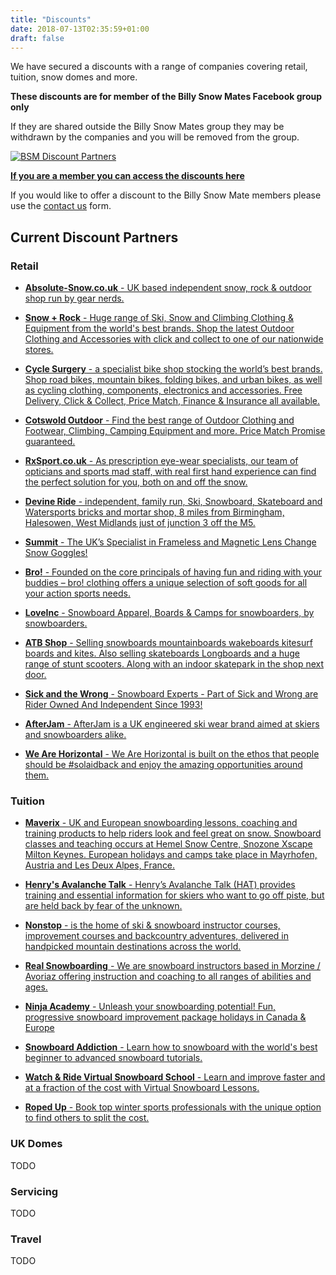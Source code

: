 ```yaml
---
title: "Discounts"
date: 2018-07-13T02:35:59+01:00
draft: false
---
```


We have secured a discounts with a range of companies covering retail, tuition, snow domes and more.

**These discounts are for member of the Billy Snow Mates Facebook group only**

If they are shared outside the Billy Snow Mates group they may be withdrawn by the companies and you will be removed from the group.

[![BSM Discount Partners](/uploads/BillySnowMatesDiscounts-2-660x338.png)](https://www.facebook.com/notes/billy-snow-mates/discounts/10155945317500210/)

**[If you are a member you can access the discounts here](https://www.facebook.com/notes/billy-snow-mates/discounts/10155945317500210/)**

If you would like to offer a discount to the Billy Snow Mate members please use the [contact us](/contact-us/) form.

## Current Discount Partners

### Retail

  - [**Absolute-Snow.co.uk** - UK based independent snow, rock & outdoor shop run by gear nerds.](https://www.absolute-snow.co.uk/)

  - [**Snow + Rock** - Huge range of Ski, Snow and Climbing Clothing & Equipment from the world's best brands. Shop the latest Outdoor Clothing and Accessories with click and collect to one of our nationwide stores.](https://www.snowandrock.com/)

  - [**Cycle Surgery** - a specialist bike shop stocking the world’s best brands. Shop road bikes, mountain bikes, folding bikes, and urban bikes, as well as cycling clothing, components, electronics and accessories. Free Delivery, Click & Collect, Price Match, Finance & Insurance all available.](https://www.cyclesurgery.com/)

  - [**Cotswold Outdoor** - Find the best range of Outdoor Clothing and Footwear, Climbing, Camping Equipment and more. Price Match Promise guaranteed. ](https://www.cotswoldoutdoor.com/)

  - [**RxSport.co.uk** - As prescription eye-wear specialists, our team of opticians and sports mad staff, with real first hand experience can find the perfect solution for you, both on and off the snow.](https://www.rxsport.co.uk/)

  - [**Devine Ride** - independent, family run, Ski, Snowboard, Skateboard and Watersports bricks and mortar shop, 8 miles from Birmingham, Halesowen, West Midlands just of junction 3 off the M5.](https://www.devineride.co.uk/)

  - [**Summit** - The UK’s Specialist in Frameless and Magnetic Lens Change Snow Goggles!](https://www.summitworldwide.eu/)

  - [**Bro!** - Founded on the core principals of having fun and riding with your buddies – bro! clothing offers a unique selection of soft goods for all your action sports needs.](http://www.brocerystore.com/)

  - [**LoveInc** - Snowboard Apparel, Boards & Camps for snowboarders, by snowboarders.](https://www.loveincsnowboardcompany.com/)

  - [**ATB Shop** - Selling snowboards mountainboards wakeboards kitesurf boards and kites. Also selling skateboards Longboards and a huge range of stunt scooters. Along with an indoor skatepark in the shop next door.](https://www.atbshop.co.uk/)

  - [**Sick and the Wrong** - Snowboard Experts - Part of Sick and Wrong are Rider Owned And Independent Since 1993!](http://snowboardexperts.co.uk/)

  - [**AfterJam** - AfterJam is a UK engineered ski wear brand aimed at skiers and snowboarders alike.](https://www.afterjamsnow.com/)

  - [**We Are Horizontal** - We Are Horizontal is built on the ethos that people should be #solaidback and enjoy the amazing opportunities around them.](https://www.wearehorizontal.co.uk/)

### Tuition

  - [**Maverix** - UK and European snowboarding lessons, coaching and training products to help riders look and feel great on snow. Snowboard classes and teaching occurs at Hemel Snow Centre, Snozone Xscape Milton Keynes. European holidays and camps take place in Mayrhofen, Austria and Les Deux Alpes, France.](http://www.maverix.org/)

  - [**Henry's Avalanche Talk** - Henry’s Avalanche Talk (HAT) provides training and essential information for skiers who want to go off piste, but are held back by fear of the unknown.](http://www.henrysavalanchetalk.com/)

  - [**Nonstop** - is the home of ski & snowboard instructor courses, improvement courses and backcountry adventures, delivered in handpicked mountain destinations across the world.](https://www.nonstopsnow.com/)
  
  - [**Real Snowboarding** - We are snowboard instructors based in Morzine / Avoriaz offering instruction and coaching to all ranges of abilities and ages.](https://realsnowboarding.co.uk/)

  - [**Ninja Academy** - Unleash your snowboarding potential! Fun, progressive snowboard improvement package holidays in Canada & Europe](https://www.ninjaacademy.co.uk/)

  - [**Snowboard Addiction** - Learn how to snowboard with the world's best beginner to advanced snowboard tutorials.](https://snowboardaddiction.com/)

  - [**Watch & Ride Virtual Snowboard School** - Learn and improve faster and at a fraction of the cost with Virtual Snowboard Lessons.](https://www.watchandride.com/)

  - [**Roped Up** - Book top winter sports professionals with the unique option to find others to split the cost.](https://www.ropedup.com/)

### UK Domes

TODO

### Servicing

TODO

### Travel

TODO